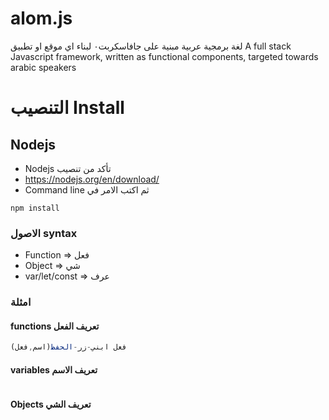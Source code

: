 # alom.js
لغة برمجية عربية مبنية على جافاسكربت٠ لبناء اي موقع او تطبيق      A full stack Javascript framework, written as functional components, targeted towards arabic speakers

# التنصيب Install

## Nodejs
* Nodejs  تأكد من تنصيب
* https://nodejs.org/en/download/
* Command line  ثم اكتب الامر في
```
npm install
```

### الاصول syntax
* Function => فعل
* Object => شي
* var/let/const => عرف

### امثلة

#### functions تعريف الفعل
```javascript
فعل ابني-زر-الحفظ(اسم,فعل)

```

#### variables تعريف الاسم
```javascript

```

#### Objects تعريف الشي
```javascript

```

